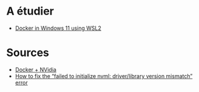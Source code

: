 
# A étudier

- [Docker in Windows 11 using WSL2](https://medium.com/@ferarias/docker-in-windows-11-using-wsl2-8e30faddc32c)

# Sources

- [Docker + NVidia](https://docs.nvidia.com/datacenter/cloud-native/container-toolkit/install-guide.html#docker)
- [How to fix the “failed to initialize nvml: driver/library version mismatch” error](https://itslinuxfoss.com/fix-failed-initialize-nvml-driver-library-version-mismatch-error/)